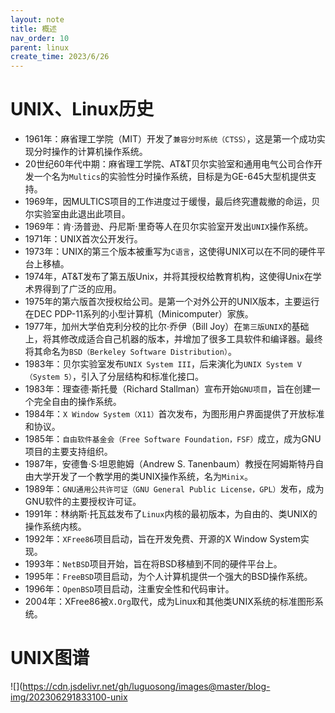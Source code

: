```yaml
---
layout: note
title: 概述
nav_order: 10
parent: linux
create_time: 2023/6/26
---
```


# UNIX、Linux历史

- 1961年：麻省理工学院（MIT）开发了`兼容分时系统（CTSS）`，这是第一个成功实现分时操作的计算机操作系统。
- 20世纪60年代中期：麻省理工学院、AT&T贝尔实验室和通用电气公司合作开发一个名为`Multics`的实验性分时操作系统，目标是为GE-645大型机提供支持。
- 1969年，因MULTICS项目的工作进度过于缓慢，最后终究遭裁撤的命运，贝尔实验室由此退出此项目。
- 1969年：肯·汤普逊、丹尼斯·里奇等人在贝尔实验室开发出`UNIX`操作系统。
- 1971年：UNIX首次公开发行。
- 1973年：UNIX的第三个版本被重写为`C语言`，这使得UNIX可以在不同的硬件平台上移植。
- 1974年，AT&T发布了第五版Unix，并将其授权给教育机构，这使得Unix在学术界得到了广泛的应用。
- 1975年的第六版首次授权给公司。是第一个对外公开的UNIX版本，主要运行在DEC PDP-11系列的小型计算机（Minicomputer）家族。
- 1977年，加州大学伯克利分校的比尔·乔伊（Bill Joy）在`第三版UNIX`的基础上，将其修改成适合自己机器的版本，并增加了很多工具软件和编译器。最终将其命名为`BSD（Berkeley Software Distribution）`。
- 1983年：贝尔实验室发布`UNIX System III`，后来演化为`UNIX System V（System 5）`，引入了分层结构和标准化接口。
- 1983年：理查德·斯托曼（Richard Stallman）宣布开始`GNU项目`，旨在创建一个完全自由的操作系统。
- 1984年：`X Window System（X11）`首次发布，为图形用户界面提供了开放标准和协议。
- 1985年：`自由软件基金会（Free Software Foundation，FSF）`成立，成为GNU项目的主要支持组织。
- 1987年，安德鲁·S·坦恩鲍姆（Andrew S. Tanenbaum）教授在阿姆斯特丹自由大学开发了一个教学用的类UNIX操作系统，名为`Minix`。
- 1989年：`GNU通用公共许可证（GNU General Public License，GPL）`发布，成为GNU软件的主要授权许可证。
- 1991年：林纳斯·托瓦兹发布了`Linux`内核的最初版本，为自由的、类UNIX的操作系统内核。
- 1992年：`XFree86`项目启动，旨在开发免费、开源的X Window System实现。
- 1993年：`NetBSD`项目开始，旨在将BSD移植到不同的硬件平台上。
- 1995年：`FreeBSD`项目启动，为个人计算机提供一个强大的BSD操作系统。
- 1996年：`OpenBSD`项目启动，注重安全性和代码审计。
- 2004年：XFree86被`X.Org`取代，成为Linux和其他类UNIX系统的标准图形系统。

# UNIX图谱

![](https://cdn.jsdelivr.net/gh/luguosong/images@master/blog-img/202306291833100-unix
